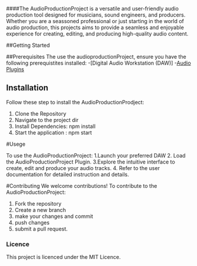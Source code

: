 ####The AudioProductionProject is a versatile and user-friendly audio production tool designed for musicians, sound engineers, and producers. Whether you are a seassoned professional or just starting in the world of audio production, this projects aims 
to provide a seamless and enjoyable experience for creating, editing, and producing high-quality audio content.

##Getting Started

##Prerequisites
The use the audioproductionProject, ensure you have the following prerequistites installed:
-[Digital Audio Workstation (DAW)]
-[Audio Plugins](https://link-to-plugins.com)


## Installation
Follow these step to install the AudioProductionProdject:
1. Clone the Repository
2. Navigate to the project dir
3. Install Dependencies: npm install
4. Start the application : npm start


#Usege

To use the AudioProductionProject:
1.Launch your preferred DAW
2. Load the AudioProductionProject Plugin.
3.Explore the intuitive interface to create, edit and produce your audio tracks.
4. Refer to the user documentation for detailed instruction and details.


#Contributing
We welcome contributions! To contribute to the AudioProductionProject:
1. Fork the repository
2. Create a new branch
3. make your changes and commit
4. push changes
5. submit a pull request.

### Licence 
This project is licenced under the MIT Licence.
